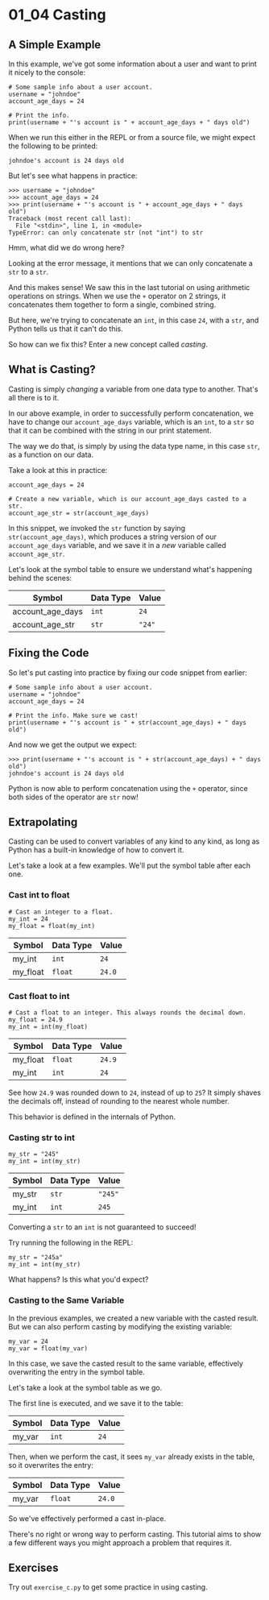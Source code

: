 # 01_04 Casting

## A Simple Example

In this example, we've got some information about a user and want to print it nicely to the console:

```python3
# Some sample info about a user account.
username = "johndoe"
account_age_days = 24

# Print the info.
print(username + "'s account is " + account_age_days + " days old")
```

When we run this either in the REPL or from a source file, we might expect the following to be printed:

```
johndoe's account is 24 days old
```

But let's see what happens in practice:

```python3
>>> username = "johndoe"
>>> account_age_days = 24
>>> print(username + "'s account is " + account_age_days + " days old")
Traceback (most recent call last):
  File "<stdin>", line 1, in <module>
TypeError: can only concatenate str (not "int") to str
```

Hmm, what did we do wrong here?

Looking at the error message, it mentions that we can only concatenate a `str` to a `str`.

And this makes sense! We saw this in the last tutorial on using arithmetic operations on strings. When we use the `+` operator on 2 strings, it concatenates them together to form a single, combined string.

But here, we're trying to concatenate an `int`, in this case `24`, with a `str`, and Python tells us that it can't do this.

So how can we fix this? Enter a new concept called _casting_.

## What is Casting?

Casting is simply _changing_ a variable from one data type to another. That's all there is to it.

In our above example, in order to successfully perform concatenation, we have to change our `account_age_days` variable, which is an `int`, to a `str` so that it can be combined with the string in our print statement.

The way we do that, is simply by using the data type name, in this case `str`, as a function on our data.

Take a look at this in practice:

```python3
account_age_days = 24

# Create a new variable, which is our account_age_days casted to a str.
account_age_str = str(account_age_days)
```

In this snippet, we invoked the `str` function by saying `str(account_age_days)`, which produces a string version of our `account_age_days` variable, and we save it in a _new_ variable called `account_age_str`.

Let's look at the symbol table to ensure we understand what's happening behind the scenes:

| Symbol | Data Type | Value |
| --- | --- | --- |
| account_age_days | `int` | `24` |
| account_age_str | `str` | `"24"` |

## Fixing the Code

So let's put casting into practice by fixing our code snippet from earlier:

```python3
# Some sample info about a user account.
username = "johndoe"
account_age_days = 24

# Print the info. Make sure we cast!
print(username + "'s account is " + str(account_age_days) + " days old")
```

And now we get the output we expect:

```python3
>>> print(username + "'s account is " + str(account_age_days) + " days old")
johndoe's account is 24 days old
```

Python is now able to perform concatenation using the `+` operator, since both sides of the operator are `str` now!

## Extrapolating

Casting can be used to convert variables of any kind to any kind, as long as Python has a built-in knowledge of how to convert it.

Let's take a look at a few examples. We'll put the symbol table after each one.

### Cast int to float

```python3
# Cast an integer to a float.
my_int = 24
my_float = float(my_int)
```

| Symbol | Data Type | Value |
| --- | --- | --- |
| my_int | `int` | `24` |
| my_float | `float` | `24.0` |

### Cast float to int

```python3
# Cast a float to an integer. This always rounds the decimal down.
my_float = 24.9
my_int = int(my_float)
```

| Symbol | Data Type | Value |
| --- | --- | --- |
| my_float | `float` | `24.9` |
| my_int | `int` | `24` |

See how `24.9` was rounded down to `24`, instead of up to `25`? It simply shaves the decimals off, instead of rounding to the nearest whole number.

This behavior is defined in the internals of Python.

### Casting str to int

```python3
my_str = "245"
my_int = int(my_str)
```

| Symbol | Data Type | Value |
| --- | --- | --- |
| my_str | `str` | `"245"` |
| my_int | `int` | `245` |

Converting a `str` to an `int` is not guaranteed to succeed!

Try running the following in the REPL:

```python3
my_str = "245a"
my_int = int(my_str)
```

What happens? Is this what you'd expect?

### Casting to the Same Variable

In the previous examples, we created a new variable with the casted result. But we can also perform casting by modifying the existing variable:

```python3
my_var = 24
my_var = float(my_var)
```

In this case, we save the casted result to the same variable, effectively overwriting the entry in the symbol table.

Let's take a look at the symbol table as we go.

The first line is executed, and we save it to the table:

| Symbol | Data Type | Value |
| --- | --- | --- |
| my_var | `int` | `24` |

Then, when we perform the cast, it sees `my_var` already exists in the table, so it overwrites the entry:

| Symbol | Data Type | Value |
| --- | --- | --- |
| my_var | `float` | `24.0` |

So we've effectively performed a cast in-place.

There's no right or wrong way to perform casting. This tutorial aims to show a few different ways you might approach a problem that requires it.

## Exercises

Try out `exercise_c.py` to get some practice in using casting.
